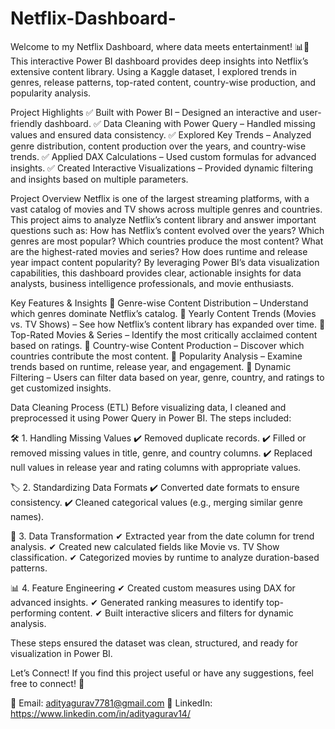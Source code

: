 # Netflix-Dashboard-
Welcome to my Netflix Dashboard, where data meets entertainment! 📊🍿
This interactive Power BI dashboard provides deep insights into Netflix’s extensive content library. Using a Kaggle dataset, I explored trends in genres, release patterns, top-rated content, country-wise production, and popularity analysis.

Project Highlights
✅ Built with Power BI – Designed an interactive and user-friendly dashboard.
✅ Data Cleaning with Power Query – Handled missing values and ensured data consistency.
✅ Explored Key Trends – Analyzed genre distribution, content production over the years, and country-wise trends.
✅ Applied DAX Calculations – Used custom formulas for advanced insights.
✅ Created Interactive Visualizations – Provided dynamic filtering and insights based on multiple parameters.

Project Overview
Netflix is one of the largest streaming platforms, with a vast catalog of movies and TV shows across multiple genres and countries. This project aims to analyze Netflix’s content library and answer important questions such as:
How has Netflix’s content evolved over the years?
Which genres are most popular?
Which countries produce the most content?
What are the highest-rated movies and series?
How does runtime and release year impact content popularity?
By leveraging Power BI’s data visualization capabilities, this dashboard provides clear, actionable insights for data analysts, business intelligence professionals, and movie enthusiasts.

Key Features & Insights
🔹 Genre-wise Content Distribution – Understand which genres dominate Netflix’s catalog.
🔹 Yearly Content Trends (Movies vs. TV Shows) – See how Netflix’s content library has expanded over time.
🔹 Top-Rated Movies & Series – Identify the most critically acclaimed content based on ratings.
🔹 Country-wise Content Production – Discover which countries contribute the most content.
🔹 Popularity Analysis – Examine trends based on runtime, release year, and engagement.
🔹 Dynamic Filtering – Users can filter data based on year, genre, country, and ratings to get customized insights.

Data Cleaning Process (ETL)
Before visualizing data, I cleaned and preprocessed it using Power Query in Power BI. The steps included:

🛠 1. Handling Missing Values
✔ Removed duplicate records.
✔ Filled or removed missing values in title, genre, and country columns.
✔ Replaced null values in release year and rating columns with appropriate values.

🏷 2. Standardizing Data Formats
✔ Converted date formats to ensure consistency.
✔ Cleaned categorical values (e.g., merging similar genre names).

🔄 3. Data Transformation
✔ Extracted year from the date column for trend analysis.
✔ Created new calculated fields like Movie vs. TV Show classification.
✔ Categorized movies by runtime to analyze duration-based patterns.

📊 4. Feature Engineering
✔ Created custom measures using DAX for advanced insights.
✔ Generated ranking measures to identify top-performing content.
✔ Built interactive slicers and filters for dynamic analysis.

These steps ensured the dataset was clean, structured, and ready for visualization in Power BI.

Let’s Connect!
If you find this project useful or have any suggestions, feel free to connect! 🚀

📧 Email: adityagurav7781@gmail.com
🔗 LinkedIn: https://www.linkedin.com/in/adityagurav14/
